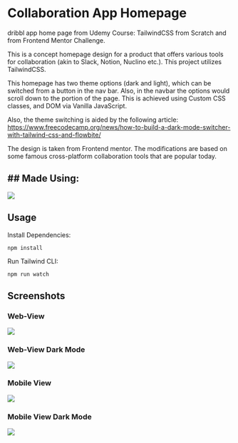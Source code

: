 # Collaboration App Homepage
dribbl app home page from Udemy Course: TailwindCSS from Scratch and from Frontend Mentor Challenge.

This is a concept homepage design for a product that offers various tools for collaboration (akin to Slack, Notion, Nuclino etc.). This project utilizes TailwindCSS.

This homepage has two theme options (dark and light), which can be switched from a button in the nav bar. Also, in the navbar the options would scroll down to the portion of the page. This is achieved using Custom CSS classes, and DOM via Vanilla JavaScript. 

Also, the theme switching is aided by the following article:
https://www.freecodecamp.org/news/how-to-build-a-dark-mode-switcher-with-tailwind-css-and-flowbite/

The design is taken from Frontend mentor. The modifications are based on some famous cross-platform collaboration tools that are popular today. 

## ## Made Using:
<img src="https://img.shields.io/badge/Tailwind_CSS-38B2AC?style=for-the-badge&logo=tailwind-css&logoColor=white">

## Usage
Install Dependencies:
```
npm install
```
Run Tailwind CLI:
```
npm run watch
```

## Screenshots
### Web-View
<img src="assets/screenshot-light.png">

### Web-View Dark Mode
<img src="assets/screenshot-dark.png">

### Mobile View
<img src="assets/screenshot-mob-light.png">

### Mobile View Dark Mode
<img src="assets/screenshot-mob-dark.png">